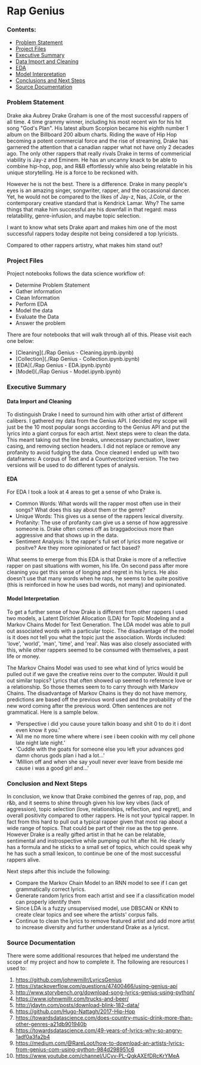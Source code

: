 # Rap Genius
### Contents:
- [Problem Statement](#Problem-Statement)
- [Project Files](#Project-Files)
- [Executive Summary](#Executive-Summary)
 - [Data Import and Cleaning](#Data-Import-and-Cleaning)
 - [EDA](#EDA)
 - [Model Interpretation](#Model-Interpretation)
- [Conclusions and Next Steps](#Conclusions-and-Next-Steps)
- [Source Documentation](#Source-Documentation)
### Problem Statement
Drake aka Aubrey Drake Graham is one of the most successful rappers of all time.  4 time grammy winner, including his most recent win for his hit song "God's Plan". His latest album Scorpion became his eighth number 1 album on the Billboard 200 album charts. Riding the wave of Hip Hop becoming a potent commercial force and the rise of streaming, Drake has garnered the attention that a canadian rapper what not have only 2 decades ago. The only other rappers that really rivals Drake in terms of commericial viability is Jay-z and Eminem. He has an uncanny knack to be able to combine hip-hop, pop, and R&B effortlessly while also being relatable in his unique storytelling. He is a force to be reckoned with. 

 However he is not the best. There is a difference. Drake in many people's eyes is an amazing singer, songwriter, rapper, and the occassional dancer. Yet, he would not be compared to the likes of Jay-z, Nas, J.Cole, or the contemporary creative standard that is Kendrick Lamar. Why? The same things that make him successful are his downfall in that regard: mass relatability, genre-infusion, and maybe topic selection.
 
 I want to know what sets Drake apart and makes him one of the most successful rappers today despite not being considered a top lyricists.

Compared to other rappers artistry, what makes him stand out?

### Project Files
Project notebooks follows the data science workflow of: 
- Determine Problem Statement
- Gather information
- Clean Information
- Perform EDA
- Model the data
- Evaluate the Data
- Answer the problem

There are four notebooks that will walk through all of this. Please visit each one below:

- [Cleaning](./Rap Genius - Cleaning.ipynb.ipynb)
- [Collection](./Rap Genius - Collection.ipynb.ipynb)
- [EDA](./Rap Genius - EDA.ipynb.ipynb)
- [Model](./Rap Genius - Model.ipynb.ipynb)

### Executive Summary
#### Data Import and Cleaning
To distinguish Drake I need to surround him with other artist of different calibers. I gathered my data from the Genius API. I decided my scope will just be the 10 most popular songs according to the Genius API and put the lyrics into a giant corpus for each artist. Next steps were to clean the data. This meant taking out the line breaks, unnecessary punctuation, lower casing, and removing section headers. I did not replace or remove any profanity to avoid fudging the data. Once cleaned I ended up with two dataframes: A corpus of Text and a Countvectorized version. The two versions will be used to do different types of analysis. 
#### EDA
For EDA I took a look at 4 areas to get a sense of who Drake is. 
- Common Words: What words will the rapper most often use in their songs? What does this say about them or the genre?
- Unique Words: This gives us a sense of the rappers lexical diversity. 
- Profanity: The use of profanity can give us a sense of how aggressive someone is. Drake often comes off as braggadocious more than aggressive and that shows up in the data. 
- Sentiment Analysis: Is the rapper's full set of lyrics more negative or positve? Are they more opinionated or fact based?

What seems to emerge from this EDA is that Drake is more of a reflective rapper on past situations with women, his life. On second pass after more cleaning you get this sense of longing and regret in his lyrics. He also doesn't use that many words when he raps, he seems to be quite positive (this is reinforced in how he uses bad words, not many) and opinionated. 
#### Model Interpretation
To get a further sense of how Drake is different from other rappers I used two models, a Latent Dirichlet Allocation (LDA) for Topic Modeling and a Markov Chains Model for Text Generation. The LDA model was able to pull out associated words with a particular topic. The disadvantage of the model is it does not tell you what the topic just the association. Words included: 'love', 'world', 'man', 'time', and 'real'. Nas was also closely associated with this, while other rappers seemed to be consumed with themselves, a past life or money. 

The Markov Chains Model was used to see what kind of lyrics would be pulled out if we gave the creative reins over to the computer. Would it pull out similar topics? Lyrics that often showed up seemed to reference love or a relationship. So those themes seem to to carry through with Markov Chains. The disadvantage of Markov Chains is they do not have memory, predictions are based off the previous word used and the probability of the new word coming after the previous word. Often sentences are not grammatical. Here is a sample below.

- 'Perspective i did you cause youre talkin boasy and shit 0 to do it i dont even know it you.'
- 'All me no more time where where i see i been cookin with my cell phone late night late night.'
- 'Cuddle with the goats for someone else you left your advances god damn chorus gods plan i had a lot...'
- 'Million off and when she say youll never ever leave from beside me cause i was a good girl and...'
### Conclusion and Next Steps
In conclusion, we know that Drake combined the genres of rap, pop, and r&b, and it seems to shine through given his low key vibes (lack of aggression), topic selection (love, relationships, reflection, and regret), and overall positivity compared to other rappers. He is not your typical rapper. In fact from this hard to pull out a typical rapper given that most rap about a wide range of topics. That could be part of their rise as the top genre. However Drake is a really gifted artist in that he can be relatable, sentimental and instrospective while pumping out hit after hit. He clearly has a formula and he sticks to a small set of topics, which could speak why he has such a small lexicon, to continue be one of the most successful rappers alive. 

Next steps after this include the following:
- Compare the Markov Chain Model to an RNN model to see if I can get grammatically correct lyrics.
- Generate random lyrics from each artist and see if a classification model can properly identify them
- Since LDA is a fuzzy unsupervised model, use DBSCAN or KNN to create clear topics and see where the artists' corpus falls. 
- Continue to clean the lyrics to remove featured artist and add more artist to increase diversity and further understand Drake as a lyricst.
### Source Documentation
There were some additional resources that helped me understand the scope of my project and how to complete it. The following are resources I used to:

1. https://github.com/johnwmillr/LyricsGenius 
2. https://stackoverflow.com/questions/47400466/using-genius-api
3. http://www.storybench.org/download-song-lyrics-genius-using-python/
4. https://www.johnwmillr.com/trucks-and-beer/
5. http://jdaytn.com/posts/download-blink-182-data/
6. https://github.com/Hugo-Nattagh/2017-Hip-Hop
7. https://towardsdatascience.com/does-country-music-drink-more-than-other-genres-a21db901940b
8. https://towardsdatascience.com/49-years-of-lyrics-why-so-angry-1adf0a3fa2b4
9. https://medium.com/@RareLoot/how-to-download-an-artists-lyrics-from-genius-com-using-python-984d298951c6
10. https://www.youtube.com/channel/UCyv-PL-QgkAXEfDRcKrYMeA